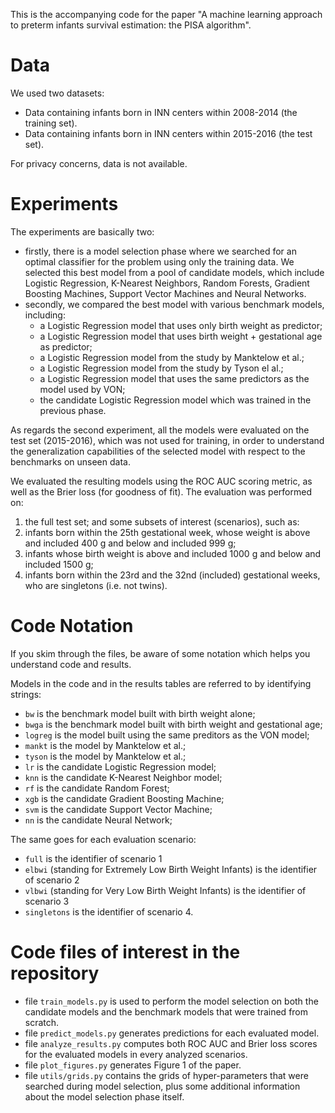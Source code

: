This is the accompanying code for the paper "A machine learning approach to preterm infants survival estimation: the PISA algorithm".

# Data
We used two datasets:
- Data containing infants born in INN centers within 2008-2014 (the training set).
- Data containing infants born in INN centers within 2015-2016 (the test set).

For privacy concerns, data is not available.

# Experiments

The experiments are basically two:
- firstly, there is a model selection phase where we searched for an optimal classifier for the problem using only the training data. We selected this best model from a pool of candidate models, which include Logistic Regression, K-Nearest Neighbors, Random Forests, Gradient Boosting Machines, Support Vector Machines and Neural Networks.
- secondly, we compared the best model with various benchmark models, including:
  - a Logistic Regression model that uses only birth weight as predictor;
  - a Logistic Regression model that uses birth weight + gestational age as predictor;
  - a Logistic Regression model from the study by Manktelow et al.;
  - a Logistic Regression model from the study by Tyson el al.;
  - a Logistic Regression model that uses the same predictors as the model used by VON;
  - the candidate Logistic Regression model which was trained in the previous phase.

As regards the second experiment, all the models were evaluated on the test set (2015-2016), which was not used for training, in order to understand the generalization capabilities of the selected model with respect to the benchmarks on unseen data.

We evaluated the resulting models using the ROC AUC scoring metric, as well as the Brier loss (for goodness of fit).
The evaluation was performed on:
1. the full test set;
and some subsets of interest (scenarios), such as:
2. infants born within the 25th gestational week, whose weight is above and included 400 g and below and included 999 g;
3. infants whose birth weight is above and included 1000 g and below and included 1500 g;
4. infants born within the 23rd and the 32nd (included) gestational weeks, who are singletons (i.e. not twins).

# Code Notation

If you skim through the files, be aware of some notation which helps you understand code and results.

Models in the code and in the results tables are referred to by identifying strings:
- `bw` is the benchmark model built with birth weight alone;
- `bwga` is the benchmark model built with birth weight and gestational age;
- `logreg` is the model built using the same preditors as the VON model;
- `mankt` is the model by Manktelow et al.;
- `tyson` is the model by Manktelow et al.;
- `lr` is the candidate Logistic Regression model;
- `knn` is the candidate K-Nearest Neighbor model;
- `rf` is the candidate Random Forest;
- `xgb` is the candidate Gradient Boosting Machine;
- `svm` is the candidate Support Vector Machine;
- `nn` is the candidate Neural Network;

The same goes for each evaluation scenario:
- `full` is the identifier of scenario 1
- `elbwi` (standing for Extremely Low Birth Weight Infants) is the identifier of scenario 2
- `vlbwi` (standing for Very Low Birth Weight Infants) is the identifier of scenario 3
- `singletons` is the identifier of scenario 4.


# Code files of interest in the repository

- file `train_models.py` is used to perform the model selection on both the candidate models and the benchmark models that were trained from scratch.
- file `predict_models.py` generates predictions for each evaluated model.
- file `analyze_results.py` computes both ROC AUC and Brier loss scores for the evaluated models in every analyzed scenarios.
- file `plot_figures.py` generates Figure 1 of the paper.
- file `utils/grids.py` contains the grids of hyper-parameters that were searched during model selection, plus some additional information about the model selection phase itself.